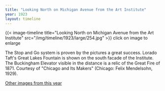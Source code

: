 ```yaml
---
title: "Looking North on Michigan Avenue from the Art Institute"
year: 1923
layout: timeline
---
```


{{< image-timeline title="Looking North on Michigan Avenue from the Art Institute" src="/img/timeline/1923/large/254.jpg" >}}
click on image to enlarge

The Stop and Go system is proven by the pictures a great success. Lorado Taft's Great Lakes Fountain is shown on the south facade of the Institute. The Buckingham Elevator visible in the distance is a relic of the Great Fire of 1871. Courtesy of "Chicago and Its Makers" (Chicago: Felix Mendelsohn, 1929).

[Other images from this year](/historical/timeline/1923)